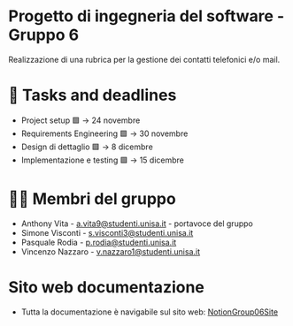 # Progetto di ingegneria del software - Gruppo 6
Realizzazione di una rubrica per la gestione dei contatti telefonici e/o mail.

# 📅 Tasks and deadlines
- Project setup 🟩 -> 24 novembre
- Requirements Engineering 🟩 -> 30 novembre
- Design di dettaglio 🟩 -> 8 dicembre
- Implementazione e testing 🟩 -> 15 dicembre

# 👨‍💻 Membri del gruppo
- Anthony Vita - a.vita9@studenti.unisa.it - portavoce del gruppo
- Simone Visconti - s.visconti3@studenti.unisa.it
- Pasquale Rodia - p.rodia@studenti.unisa.it
- Vincenzo Nazzaro - v.nazzaro1@studenti.unisa.it

# Sito web documentazione
- Tutta la documentazione è navigabile sul sito web: [NotionGroup06Site](https://lateral-saxophone-9f2.notion.site/SOFTWARE-ENGINEERING-PROJECT-Gruppo-06-150521f00178803a86dcef575998703a?pvs=4)
